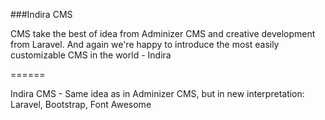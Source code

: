 ###Indira CMS

CMS take the best of idea from Adminizer CMS and creative development from Laravel.
And again we're happy to introduce the most easily customizable CMS in the world - Indira

======

Indira CMS - Same idea as in Adminizer CMS, but in new interpretation: Laravel, Bootstrap, Font Awesome
